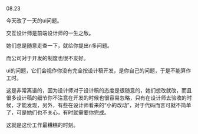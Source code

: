 08.23

今天改了一天的ui问题。

交互设计师是前端设计师的一生之敌。

她们总是随意走查一下，就给你提出n多问题。

而公司对于开发的制度也很不友好。

ui的问题，它们会视作你没有完全按设计稿开发，是你自己的问题，于是不能算作工时。

这是非常离谱的，因为设计师对于设计稿的态度是很随意的，她们想改就改，而且很多设计稿的细节你不注意在开发的时候也很容易忽略，只有在设计师去验收的时候，才能发现，另外，有些在设计师看来的“小的改动”，对于代码而言可就不简单了，可是她们也不关心，有时就需要你完成。

这就是这份工作最糟糕的时刻。